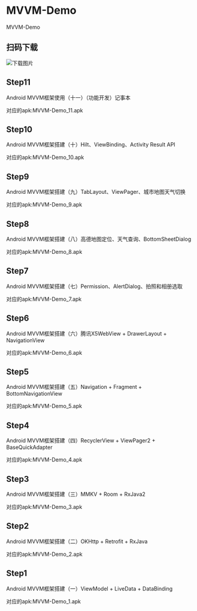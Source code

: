 # MVVM-Demo
MVVM-Demo  

## 扫码下载
![下载图片](https://github.com/lilongweidev/MVVM-Demo/blob/master/apk/code.png)<br>

## Step11

Android MVVM框架使用（十一）（功能开发）记事本

对应的apk:MVVM-Demo_11.apk

## Step10

Android MVVM框架搭建（十）Hilt、ViewBinding、Activity Result API

对应的apk:MVVM-Demo_10.apk

## Step9

Android MVVM框架搭建（九）TabLayout、ViewPager、城市地图天气切换

对应的apk:MVVM-Demo_9.apk

## Step8

Android MVVM框架搭建（八）高德地图定位、天气查询、BottomSheetDialog

对应的apk:MVVM-Demo_8.apk

## Step7

Android MVVM框架搭建（七）Permission、AlertDialog、拍照和相册选取

对应的apk:MVVM-Demo_7.apk

## Step6

Android MVVM框架搭建（六）腾讯X5WebView + DrawerLayout + NavigationView

对应的apk:MVVM-Demo_6.apk

## Step5

Android MVVM框架搭建（五）Navigation + Fragment + BottomNavigationView

对应的apk:MVVM-Demo_5.apk

## Step4

Android MVVM框架搭建（四）RecyclerView + ViewPager2 + BaseQuickAdapter

对应的apk:MVVM-Demo_4.apk

## Step3

Android MVVM框架搭建（三）MMKV + Room + RxJava2

对应的apk:MVVM-Demo_3.apk

## Step2

Android MVVM框架搭建（二）OKHttp + Retrofit + RxJava 

对应的apk:MVVM-Demo_2.apk

## Step1 

Android MVVM框架搭建（一）ViewModel + LiveData + DataBinding

对应的apk:MVVM-Demo_1.apk

